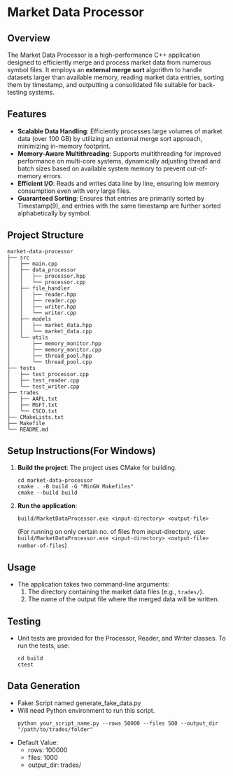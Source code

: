 # Market Data Processor

## Overview
The Market Data Processor is a high-performance C++ application designed to efficiently merge and process market data from numerous symbol files. It employs an **external merge sort** algorithm to handle datasets larger than available memory, reading market data entries, sorting them by timestamp, and outputting a consolidated file suitable for back-testing systems.

## Features
- **Scalable Data Handling**: Efficiently processes large volumes of market data (over 100 GB) by utilizing an external merge sort approach, minimizing in-memory footprint.
- **Memory-Aware Multithreading**: Supports multithreading for improved performance on multi-core systems, dynamically adjusting thread and batch sizes based on available system memory to prevent out-of-memory errors.
- **Efficient I/O**: Reads and writes data line by line, ensuring low memory consumption even with very large files.
- **Guaranteed Sorting**: Ensures that entries are primarily sorted by Timestamp(9), and entries with the same timestamp are further sorted alphabetically by symbol.

## Project Structure
```
market-data-processor
├── src
│   ├── main.cpp
│   ├── data_processor
│   │   ├── processor.hpp
│   │   └── processor.cpp
│   ├── file_handler
│   │   ├── reader.hpp
│   │   ├── reader.cpp
│   │   ├── writer.hpp
│   │   └── writer.cpp
│   ├── models
│   │   ├── market_data.hpp
│   │   └── market_data.cpp
│   └── utils
│       ├── memory_monitor.hpp
│       ├── memory_monitor.cpp
│       ├── thread_pool.hpp
│       └── thread_pool.cpp
├── tests
│   ├── test_processor.cpp
│   ├── test_reader.cpp
│   └── test_writer.cpp
├── trades
│   ├── AAPL.txt
│   ├── MSFT.txt
│   └── CSCO.txt
├── CMakeLists.txt
├── Makefile
└── README.md
```

## Setup Instructions(For Windows)
1.  **Build the project**:
    The project uses CMake for building.
    ```
    cd market-data-processor
    cmake . -B build -G "MinGW Makefiles"
    cmake --build build
    ```

2.  **Run the application**:
    ```
    build/MarketDataProcessor.exe <input-directory> <output-file>
    ```
    (For running on only certain no. of files from input-directory, use: ```build/MarketDataProcessor.exe <input-directory> <output-file> number-of-files```)

## Usage
-   The application takes two command-line arguments:
    1.  The directory containing the market data files (e.g., `trades/`).
    2.  The name of the output file where the merged data will be written.

## Testing
-   Unit tests are provided for the Processor, Reader, and Writer classes. To run the tests, use:
    ```
    cd build
    ctest
    ```
## Data Generation
-   Faker Script named generate_fake_data.py
-   Will need Python environment to run this script.
    ```
    python your_script_name.py --rows 50000 --files 500 --output_dir "/path/to/trades/folder"
    ```
*   Default Value:
    * rows: 100000
    * files: 1000
    * output_dir: trades/
